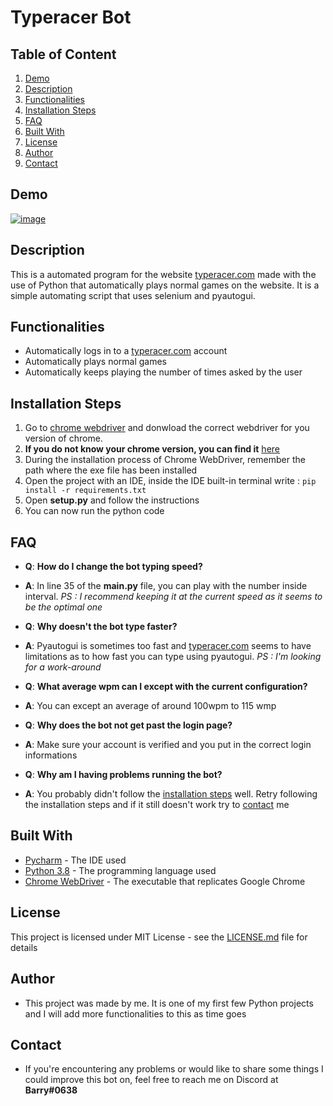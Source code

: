 # Typeracer Bot

## Table of Content

1. [Demo](#Demo)
2. [Description](#Description)
3. [Functionalities](#Functionalities)
4. [Installation Steps](#Installation-Steps)
5. [FAQ](#FAQ)
6. [Built With](#Built-With)
7. [License](#License)
8. [Author](#Author)
9. [Contact](#Contact)

## Demo 

[![image](https://user-images.githubusercontent.com/79618101/110070701-8789bb80-7d48-11eb-9df7-34fd1f912b8d.png)](https://youtu.be/uA3_rxVSt8M)

## Description

This is a automated program for the website [typeracer.com](https://play.typeracer.com/) made with the use of Python that automatically plays normal games on the website. It is a simple automating script that uses selenium and pyautogui. 

## Functionalities

* Automatically logs in to a [typeracer.com](https://play.typeracer.com/) account 
* Automatically plays normal games
* Automatically keeps playing the number of times asked by the user

## Installation Steps

1. Go to [chrome webdriver](https://chromedriver.chromium.org/downloads) and donwload the correct webdriver for you version of chrome. 
2. **If you do not know your chrome version, you can find it** [here](https://www.whatismybrowser.com/detect/what-version-of-chrome-do-i-have)
3. During the installation process of Chrome WebDriver, remember the path where the exe file has been installed
4. Open the project with an IDE, inside the IDE built-in terminal write : `pip install -r requirements.txt`
5. Open **setup.py** and follow the instructions
6. You can now run the python code

## FAQ

* **Q**: **How do I change the bot typing speed?**

* **A**: In line 35 of the **main.py** file, you can play with the number inside interval. _PS : I recommend keeping it at the current speed as it seems to be the optimal one_


* **Q**: **Why doesn't the bot type faster?**

* **A**: Pyautogui is sometimes too fast and [typeracer.com](https://play.typeracer.com/) seems to have limitations as to how fast you can type using pyautogui. _PS : I'm looking for a work-around_


* **Q**: **What average wpm can I except with the current configuration?**

* **A**: You can except an average of around 100wpm to 115 wmp


* **Q**: **Why does the bot not get past the login page?**

* **A**: Make sure your account is verified and you put in the correct login informations


* **Q**: **Why am I having problems running the bot?**

* **A**: You probably didn't follow the [installation steps](#Installation-Steps) well. Retry following the installation steps and if it still doesn't work try to [contact](#Contact) me

## Built With

* [Pycharm](https://www.jetbrains.com/pycharm/) - The IDE used
* [Python 3.8](https://www.python.org/) - The programming language used
* [Chrome WebDriver](https://chromedriver.chromium.org/downloads) - The executable that replicates Google Chrome   

## License 

This project is licensed under MIT License - see the [LICENSE.md](https://github.com/ousmanebarry/typeracer-bot/blob/main/LICENSE) file for details

## Author

* This project was made by me. It is one of my first few Python projects and I will add more functionalities to this as time goes 

## Contact 

* If you're encountering any problems or would like to share some things I could improve this bot on, feel free to reach me on Discord at **Barry#0638** 
